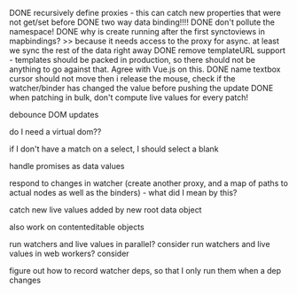 DONE recursively define proxies - this can catch new properties that were not get/set before
DONE two way data binding!!!!
DONE don't pollute the namespace!
DONE why is create running after the first synctoviews in mapbindings? >> because it needs access to the proxy for async. at least we sync the rest of the data right away
DONE remove templateURL support - templates should be packed in production, so there should not be anything to go against that. Agree with Vue.js on this.
DONE name textbox cursor should not move then i release the mouse, check if the watcher/binder has changed the value before pushing the update
DONE when patching in bulk, don't compute live values for every patch!

debounce DOM updates

do I need a virtual dom??

if I don't have a match on a select, I should select a blank

handle promises as data values

respond to changes in watcher (create another proxy, and a map of paths to actual nodes as well as the binders) - what did I mean by this?

catch new live values added by new root data object

also work on contenteditable objects

run watchers and live values in parallel? consider
run watchers and live values in web workers? consider

figure out how to record watcher deps, so that I only run them when a dep changes